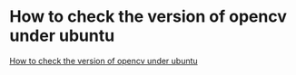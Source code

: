 # How to check the version of opencv under ubuntu
[How to check the version of opencv under ubuntu](https://aiwithcloud.com/2022/09/15/how_to_check_the_version_of_opencv_under_ubuntu/)